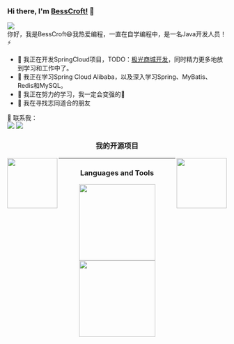 ### Hi there, I'm [BessCroft!](https://52bess.com) 👋

![](https://komarev.com/ghpvc/?username=besscroft&style=flat-square&color=ff69b4)
<br />
你好，我是BessCroft😄我热爱编程，一直在自学编程中，是一名Java开发人员！⚡
<br />

- 🔭 我正在开发SpringCloud项目，TODO：[极光商城开发](https://github.com/besscroft/aurora-mall)，同时精力更多地放到学习和工作中了。
- 🤔 我正在学习Spring Cloud Alibaba，以及深入学习Spring、MyBatis、Redis和MySQL。
- 🌱 我正在努力的学习，我一定会变强的💪
- 👯 我在寻找志同道合的朋友

<p>
  💬 联系我：<br/>
  <a href="mailto:besscroft@foxmail.com?subject=[GitHub]%20🔥%20通过GitHub联系&body=亲爱的BessCroft%2C%0A%0A"><img src="https://img.shields.io/badge/e‑mail-D14836.svg?style=for-the-badge&logo=GMail&logoColor=white"/></a>
  <a href="https://linkedin.com/in/bess-croft-ba94bb145/"><img src="https://img.shields.io/badge/linkedin-0077B5.svg?style=for-the-badge&logo=linkedin&logoColor=white"/></a>
</p>

<h3 align="center">我的开源项目</h3>

<p width="100%" align="center">
  <a align="left" href="https://github.com/besscroft/aurora-mall" title="Algorithms"><img align="left" height="115" src="https://github-readme-stats.vercel.app/api/pin/?username=besscroft&repo=aurora-mall&theme=gotham"></a><a align="right" href="https://github.com/besscroft/HP-OMEN-3-Hackintosh" title="Data Structures"><img align="right" height="115" src="https://github-readme-stats.vercel.app/api/pin/?username=besscroft&repo=HP-OMEN-3-Hackintosh&theme=gotham"></a>
</p>

<hr>

<h3 align="center">Languages and Tools</h3>

<p align=center>
  <a href="https://github.com/anuraghazra/github-readme-stats" title="Go to Source">
    <img height=175 align="center" src="https://github-readme-stats.vercel.app/api?username=besscroft&show_icons=true&theme=radical">
  </a>
  <a href="https://github.com/anuraghazra/github-readme-stats">
  <img height=175 align="center" src="https://github-readme-stats.vercel.app/api/top-langs/?username=besscroft&hide=c%23,powershell,java&title_color=2aa889&text_color=99d1ce&icon_color=2bbc8a&bg_color=0c1014&langs_count=8&layout=compact" />
  </a>
</p>